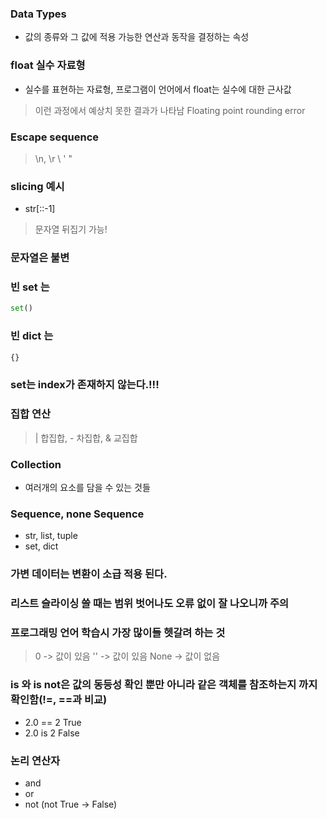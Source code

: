 ### Data Types
- 값의 종류와 그 값에 적용 가능한 연산과 동작을 결정하는 속성

### float 실수 자료형
- 실수를 표현하는 자료형, 프로그램이 언어에서 float는 실수에 대한 근사값
> 이런 과정에서 예상치 못한 결과가 나타남 Floating point rounding error

### Escape sequence
> \n, \r \\ \' \"

### slicing 예시
- str[::-1]
> 문자열 뒤집기 가능!

### 문자열은 불변

### 빈 set 는
```python
set()
```

### 빈 dict 는
```python
{}
```

### set는 index가 존재하지 않는다.!!!

### 집합 연산
> | 합집합, - 차집합, & 교집합

### Collection
- 여러개의 요소를 담을 수 있는 것들

### Sequence, none Sequence
- str, list, tuple
- set, dict

### 가변 데이터는 변환이 소급 적용 된다.

### 리스트 슬라이싱 쓸 때는 범위 벗어나도 오류 없이 잘 나오니까 주의

### 프로그래밍 언어 학습시 가장 많이들 헷갈려 하는 것
> 0 -> 값이 있음
> '' -> 값이 있음
> None -> 값이 없음

### is 와 is not은 값의 동등성 확인 뿐만 아니라 같은 객체를 참조하는지 까지 확인함(!=, ==과 비교)

- 2.0 == 2 True
- 2.0 is 2 False

### 논리 연산자
- and
- or
- not (not True -> False)